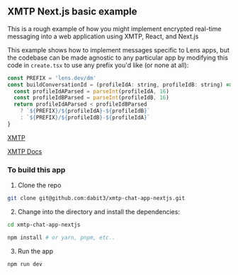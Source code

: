 ## XMTP Next.js basic example

This is a rough example of how you might implement encrypted real-time messaging into a web application using XMTP, React, and Next.js

This example shows how to implement messages specific to Lens apps, but the codebase can be made agnostic to any particular app by modifying this code in `create.tsx` to use any prefix you'd like (or none at all):

```js
const PREFIX = 'lens.dev/dm'
const buildConversationId = (profileIdA: string, profileIdB: string) => {
  const profileIdAParsed = parseInt(profileIdA, 16)
  const profileIdBParsed = parseInt(profileIdB, 16)
  return profileIdAParsed < profileIdBParsed
    ? `${PREFIX}/${profileIdA}-${profileIdB}`
    : `${PREFIX}/${profileIdB}-${profileIdA}`
}
```

[XMTP](https://xmtp.org/)

[XMTP Docs](https://xmtp.org/docs/client-sdk/javascript/concepts/intro-to-sdk)

### To build this app

1. Clone the repo

```sh
git clone git@github.com:dabit3/xmtp-chat-app-nextjs.git
```

2. Change into the directory and install the dependencies:

```sh
cd xmtp-chat-app-nextjs

npm install # or yarn, pnpm, etc..
```

3. Run the app

```sh
npm run dev
```

